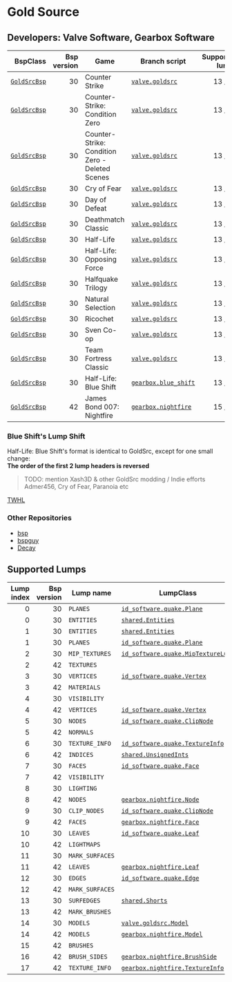 # Gold Source
## Developers: Valve Software, Gearbox Software

| BspClass | Bsp version | Game | Branch script | Supported lumps | Unused lumps | Coverage |
| -------: | ----------: | ---- | ------------- | --------------: | -----------: | :------- |
| [`GoldSrcBsp`](https://github.com/snake-biscuits/bsp_tool/blob/master/bsp_tool/valve.py#L11) | 30 | Counter Strike | [`valve.goldsrc`](https://github.com/snake-biscuits/bsp_tool/blob/master/bsp_tool/branches/valve/goldsrc.py) | 13 / 15 | 0 | 86.00% |
| [`GoldSrcBsp`](https://github.com/snake-biscuits/bsp_tool/blob/master/bsp_tool/valve.py#L11) | 30 | Counter-Strike: Condition Zero | [`valve.goldsrc`](https://github.com/snake-biscuits/bsp_tool/blob/master/bsp_tool/branches/valve/goldsrc.py) | 13 / 15 | 0 | 86.00% |
| [`GoldSrcBsp`](https://github.com/snake-biscuits/bsp_tool/blob/master/bsp_tool/valve.py#L11) | 30 | Counter-Strike: Condition Zero - Deleted Scenes | [`valve.goldsrc`](https://github.com/snake-biscuits/bsp_tool/blob/master/bsp_tool/branches/valve/goldsrc.py) | 13 / 15 | 0 | 86.00% |
| [`GoldSrcBsp`](https://github.com/snake-biscuits/bsp_tool/blob/master/bsp_tool/valve.py#L11) | 30 | Cry of Fear | [`valve.goldsrc`](https://github.com/snake-biscuits/bsp_tool/blob/master/bsp_tool/branches/valve/goldsrc.py) | 13 / 15 | 0 | 86.00% |
| [`GoldSrcBsp`](https://github.com/snake-biscuits/bsp_tool/blob/master/bsp_tool/valve.py#L11) | 30 | Day of Defeat | [`valve.goldsrc`](https://github.com/snake-biscuits/bsp_tool/blob/master/bsp_tool/branches/valve/goldsrc.py) | 13 / 15 | 0 | 86.00% |
| [`GoldSrcBsp`](https://github.com/snake-biscuits/bsp_tool/blob/master/bsp_tool/valve.py#L11) | 30 | Deathmatch Classic | [`valve.goldsrc`](https://github.com/snake-biscuits/bsp_tool/blob/master/bsp_tool/branches/valve/goldsrc.py) | 13 / 15 | 0 | 86.00% |
| [`GoldSrcBsp`](https://github.com/snake-biscuits/bsp_tool/blob/master/bsp_tool/valve.py#L11) | 30 | Half-Life | [`valve.goldsrc`](https://github.com/snake-biscuits/bsp_tool/blob/master/bsp_tool/branches/valve/goldsrc.py) | 13 / 15 | 0 | 86.00% |
| [`GoldSrcBsp`](https://github.com/snake-biscuits/bsp_tool/blob/master/bsp_tool/valve.py#L11) | 30 | Half-Life: Opposing Force | [`valve.goldsrc`](https://github.com/snake-biscuits/bsp_tool/blob/master/bsp_tool/branches/valve/goldsrc.py) | 13 / 15 | 0 | 86.00% |
| [`GoldSrcBsp`](https://github.com/snake-biscuits/bsp_tool/blob/master/bsp_tool/valve.py#L11) | 30 | Halfquake Trilogy | [`valve.goldsrc`](https://github.com/snake-biscuits/bsp_tool/blob/master/bsp_tool/branches/valve/goldsrc.py) | 13 / 15 | 0 | 86.00% |
| [`GoldSrcBsp`](https://github.com/snake-biscuits/bsp_tool/blob/master/bsp_tool/valve.py#L11) | 30 | Natural Selection | [`valve.goldsrc`](https://github.com/snake-biscuits/bsp_tool/blob/master/bsp_tool/branches/valve/goldsrc.py) | 13 / 15 | 0 | 86.00% |
| [`GoldSrcBsp`](https://github.com/snake-biscuits/bsp_tool/blob/master/bsp_tool/valve.py#L11) | 30 | Ricochet | [`valve.goldsrc`](https://github.com/snake-biscuits/bsp_tool/blob/master/bsp_tool/branches/valve/goldsrc.py) | 13 / 15 | 0 | 86.00% |
| [`GoldSrcBsp`](https://github.com/snake-biscuits/bsp_tool/blob/master/bsp_tool/valve.py#L11) | 30 | Sven Co-op | [`valve.goldsrc`](https://github.com/snake-biscuits/bsp_tool/blob/master/bsp_tool/branches/valve/goldsrc.py) | 13 / 15 | 0 | 86.00% |
| [`GoldSrcBsp`](https://github.com/snake-biscuits/bsp_tool/blob/master/bsp_tool/valve.py#L11) | 30 | Team Fortress Classic | [`valve.goldsrc`](https://github.com/snake-biscuits/bsp_tool/blob/master/bsp_tool/branches/valve/goldsrc.py) | 13 / 15 | 0 | 86.00% |
| [`GoldSrcBsp`](https://github.com/snake-biscuits/bsp_tool/blob/master/bsp_tool/valve.py#L11) | 30 | Half-Life: Blue Shift | [`gearbox.blue_shift`](https://github.com/snake-biscuits/bsp_tool/blob/master/bsp_tool/branches/gearbox/blue_shift.py) | 13 / 15 | 0 | 86.00% |
| [`GoldSrcBsp`](https://github.com/snake-biscuits/bsp_tool/blob/master/bsp_tool/valve.py#L11) | 42 | James Bond 007: Nightfire | [`gearbox.nightfire`](https://github.com/snake-biscuits/bsp_tool/blob/master/bsp_tool/branches/gearbox/nightfire.py) | 15 / 18 | 0 | 81.33% |


### Blue Shift's Lump Shift
Half-Life: Blue Shift's format is identical to GoldSrc, except for one small change:  
  **The order of the first 2 lump headers is reversed**
<!-- Complain about Randy here-->


> TODO: mention Xash3D & other GoldSrc modding / Indie efforts
> Admer456, Cry of Fear, Paranoia etc

[TWHL](https://twhl.info)


### Other Repositories
 * [bsp](https://github.com/mikejsavage/bsp)
 * [bspguy](https://github.com/wootguy/bspguy)
 * [Decay](https://github.com/AbitTheGray/Decay-Library)


## Supported Lumps
| Lump index | Bsp version | Lump name | LumpClass | Coverage |
| ---------: | ----------: | --------- | --------- | :------- |
| 0 | 30 | `PLANES` | [`id_software.quake.Plane`](https://github.com/snake-biscuits/bsp_tool/blob/master/bsp_tool/branches/id_software/quake.py#L228) | 100% |
| 0 | 30 | `ENTITIES` | [`shared.Entities`](https://github.com/snake-biscuits/bsp_tool/blob/master/bsp_tool/branches/shared.py#L43) | 100% |
| 1 | 30 | `ENTITIES` | [`shared.Entities`](https://github.com/snake-biscuits/bsp_tool/blob/master/bsp_tool/branches/shared.py#L43) | 100% |
| 1 | 30 | `PLANES` | [`id_software.quake.Plane`](https://github.com/snake-biscuits/bsp_tool/blob/master/bsp_tool/branches/id_software/quake.py#L228) | 100% |
| 2 | 30 | `MIP_TEXTURES` | [`id_software.quake.MipTextureLump`](https://github.com/snake-biscuits/bsp_tool/blob/master/bsp_tool/branches/id_software/quake.py#L258) | 90% |
| 2 | 42 | `TEXTURES` |  | 0% |
| 3 | 30 | `VERTICES` | [`id_software.quake.Vertex`](https://github.com/snake-biscuits/bsp_tool/blob/master/bsp_tool/branches/id_software/quake.py#L248) | 100% |
| 3 | 42 | `MATERIALS` |  | 0% |
| 4 | 30 | `VISIBILITY` |  | 0% |
| 4 | 42 | `VERTICES` | [`id_software.quake.Vertex`](https://github.com/snake-biscuits/bsp_tool/blob/master/bsp_tool/branches/id_software/quake.py#L248) | 100% |
| 5 | 30 | `NODES` | [`id_software.quake.ClipNode`](https://github.com/snake-biscuits/bsp_tool/blob/master/bsp_tool/branches/id_software/quake.py#L138) | 100% |
| 5 | 42 | `NORMALS` |  | 0% |
| 6 | 30 | `TEXTURE_INFO` | [`id_software.quake.TextureInfo`](https://github.com/snake-biscuits/bsp_tool/blob/master/bsp_tool/branches/id_software/quake.py#L237) | 100% |
| 6 | 42 | `INDICES` | [`shared.UnsignedInts`](https://github.com/snake-biscuits/bsp_tool/blob/master/bsp_tool/branches/shared.py#L34) | 100% |
| 7 | 30 | `FACES` | [`id_software.quake.Face`](https://github.com/snake-biscuits/bsp_tool/blob/master/bsp_tool/branches/id_software/quake.py#L160) | 100% |
| 7 | 42 | `VISIBILITY` |  | 0% |
| 8 | 30 | `LIGHTING` |  | 0% |
| 8 | 42 | `NODES` | [`gearbox.nightfire.Node`](https://github.com/snake-biscuits/bsp_tool/blob/master/bsp_tool/branches/gearbox/nightfire.py#L101) | 100% |
| 9 | 30 | `CLIP_NODES` | [`id_software.quake.ClipNode`](https://github.com/snake-biscuits/bsp_tool/blob/master/bsp_tool/branches/id_software/quake.py#L138) | 100% |
| 9 | 42 | `FACES` | [`gearbox.nightfire.Face`](https://github.com/snake-biscuits/bsp_tool/blob/master/bsp_tool/branches/gearbox/nightfire.py#L52) | 91% |
| 10 | 30 | `LEAVES` | [`id_software.quake.Leaf`](https://github.com/snake-biscuits/bsp_tool/blob/master/bsp_tool/branches/id_software/quake.py#L177) | 100% |
| 10 | 42 | `LIGHTMAPS` |  | 0% |
| 11 | 30 | `MARK_SURFACES` |  | 0% |
| 11 | 42 | `LEAVES` | [`gearbox.nightfire.Leaf`](https://github.com/snake-biscuits/bsp_tool/blob/master/bsp_tool/branches/gearbox/nightfire.py#L71) | 100% |
| 12 | 30 | `EDGES` | [`id_software.quake.Edge`](https://github.com/snake-biscuits/bsp_tool/blob/master/bsp_tool/branches/id_software/quake.py#L149) | 100% |
| 12 | 42 | `MARK_SURFACES` |  | 0% |
| 13 | 30 | `SURFEDGES` | [`shared.Shorts`](https://github.com/snake-biscuits/bsp_tool/blob/master/bsp_tool/branches/shared.py#L26) | 100% |
| 13 | 42 | `MARK_BRUSHES` |  | 0% |
| 14 | 30 | `MODELS` | [`valve.goldsrc.Model`](https://github.com/snake-biscuits/bsp_tool/blob/master/bsp_tool/branches/valve/goldsrc.py#L108) | 100% |
| 14 | 42 | `MODELS` | [`gearbox.nightfire.Model`](https://github.com/snake-biscuits/bsp_tool/blob/master/bsp_tool/branches/gearbox/nightfire.py#L87) | 83% |
| 15 | 42 | `BRUSHES` |  | 0% |
| 16 | 42 | `BRUSH_SIDES` | [`gearbox.nightfire.BrushSide`](https://github.com/snake-biscuits/bsp_tool/blob/master/bsp_tool/branches/gearbox/nightfire.py#L45) | 100% |
| 17 | 42 | `TEXTURE_INFO` | [`gearbox.nightfire.TextureInfo`](https://github.com/snake-biscuits/bsp_tool/blob/master/bsp_tool/branches/gearbox/nightfire.py#L115) | 100% |


